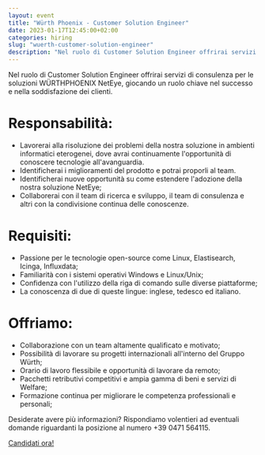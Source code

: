 ```yaml
---
layout: event
title: "Würth Phoenix - Customer Solution Engineer"
date: 2023-01-17T12:45:00+02:00
categories: hiring
slug: "wuerth-customer-solution-engineer"
description: "Nel ruolo di Customer Solution Engineer offrirai servizi di consulenza per le soluzioni WÜRTHPHOENIX NetEye, giocando un ruolo chiave nel successo e nella soddisfazione dei clienti."
---
```


Nel ruolo di Customer Solution Engineer offrirai servizi di consulenza per le soluzioni WÜRTHPHOENIX NetEye, giocando un ruolo chiave nel successo e nella soddisfazione dei clienti.

# Responsabilità:
- Lavorerai alla risoluzione dei problemi della nostra soluzione in ambienti informatici eterogenei, dove avrai continuamente l'opportunità di conoscere tecnologie all'avanguardia.
- Identificherai i miglioramenti del prodotto e potrai proporli al team.
- Identificherai nuove opportunità su come estendere l'adozione della nostra soluzione NetEye;
- Collaborerai con il team di ricerca e sviluppo, il team di consulenza e altri con la condivisione continua delle conoscenze.

# Requisiti:
- Passione per le tecnologie open-source come Linux, Elastisearch, Icinga, Influxdata;
- Familiarità con i sistemi operativi Windows e Linux/Unix;
- Confidenza con l'utilizzo della riga di comando sulle diverse piattaforme;
- La conoscenza di due di queste lingue: inglese, tedesco ed italiano.

# Offriamo:
- Collaborazione con un team altamente qualificato e motivato; 
- Possibilità di lavorare su progetti internazionali all'interno del Gruppo Würth;
- Orario di lavoro flessibile e opportunità di lavorare da remoto;
- Pacchetti retributivi competitivi e ampia gamma di beni e servizi di Welfare;
- Formazione continua per migliorare le competenza professionali e personali;

Desiderate avere più informazioni? Rispondiamo volentieri ad eventuali domande riguardanti la posizione al numero +39 0471 564115.

<a class="btn btn-primary text-white btn-lg mt-3" target="_blank" href="https://www.wuerth-phoenix.com/it/footer/carriera/invia-candidatura?tx_powermail_pi1%5Bselected_position%5D=Customer%20Solution%20Engineer&cHash=19fee88fb37e4060df4b4b8bd6905689">Candidati ora!</a>